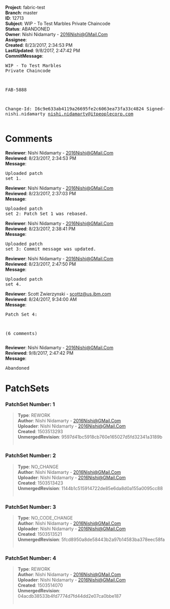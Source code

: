 <strong>Project</strong>: fabric-test<br><strong>Branch</strong>: master<br><strong>ID</strong>: 12713<br><strong>Subject</strong>: WIP - To Test Marbles Private Chaincode<br><strong>Status</strong>: ABANDONED<br><strong>Owner</strong>: Nishi Nidamarty - 2016Nishi@GMail.Com<br><strong>Assignee</strong>:<br><strong>Created</strong>: 8/23/2017, 2:34:53 PM<br><strong>LastUpdated</strong>: 9/8/2017, 2:47:42 PM<br><strong>CommitMessage</strong>:<br><pre>WIP - To Test Marbles Private Chaincode

FAB-5888

Change-Id: I6c9e633ab4119a26695fe2c6063ea73fa33c4824
Signed-off-by: nishi.nidamarty <nishi.nidamarty@itpeoplecorp.com>
</pre><h1>Comments</h1><strong>Reviewer</strong>: Nishi Nidamarty - 2016Nishi@GMail.Com<br><strong>Reviewed</strong>: 8/23/2017, 2:34:53 PM<br><strong>Message</strong>: <pre>Uploaded patch set 1.</pre><strong>Reviewer</strong>: Nishi Nidamarty - 2016Nishi@GMail.Com<br><strong>Reviewed</strong>: 8/23/2017, 2:37:03 PM<br><strong>Message</strong>: <pre>Uploaded patch set 2: Patch Set 1 was rebased.</pre><strong>Reviewer</strong>: Nishi Nidamarty - 2016Nishi@GMail.Com<br><strong>Reviewed</strong>: 8/23/2017, 2:38:41 PM<br><strong>Message</strong>: <pre>Uploaded patch set 3: Commit message was updated.</pre><strong>Reviewer</strong>: Nishi Nidamarty - 2016Nishi@GMail.Com<br><strong>Reviewed</strong>: 8/23/2017, 2:47:50 PM<br><strong>Message</strong>: <pre>Uploaded patch set 4.</pre><strong>Reviewer</strong>: Scott Zwierzynski - scottz@us.ibm.com<br><strong>Reviewed</strong>: 8/24/2017, 9:34:00 AM<br><strong>Message</strong>: <pre>Patch Set 4:

(6 comments)</pre><strong>Reviewer</strong>: Nishi Nidamarty - 2016Nishi@GMail.Com<br><strong>Reviewed</strong>: 9/8/2017, 2:47:42 PM<br><strong>Message</strong>: <pre>Abandoned</pre><h1>PatchSets</h1><h3>PatchSet Number: 1</h3><blockquote><strong>Type</strong>: REWORK<br><strong>Author</strong>: Nishi Nidamarty - 2016Nishi@GMail.Com<br><strong>Uploader</strong>: Nishi Nidamarty - 2016Nishi@GMail.Com<br><strong>Created</strong>: 1503513293<br><strong>UnmergedRevision</strong>: 9597d41bc5918cb760e165027d5fd32341a3189b<br><br></blockquote><h3>PatchSet Number: 2</h3><blockquote><strong>Type</strong>: NO_CHANGE<br><strong>Author</strong>: Nishi Nidamarty - 2016Nishi@GMail.Com<br><strong>Uploader</strong>: Nishi Nidamarty - 2016Nishi@GMail.Com<br><strong>Created</strong>: 1503513423<br><strong>UnmergedRevision</strong>: 1144b1c515914722de85e6da8d0a155a0095cc88<br><br></blockquote><h3>PatchSet Number: 3</h3><blockquote><strong>Type</strong>: NO_CODE_CHANGE<br><strong>Author</strong>: Nishi Nidamarty - 2016Nishi@GMail.Com<br><strong>Uploader</strong>: Nishi Nidamarty - 2016Nishi@GMail.Com<br><strong>Created</strong>: 1503513521<br><strong>UnmergedRevision</strong>: 5fcd8950a8de58443b2a97b14583ba378eec58fa<br><br></blockquote><h3>PatchSet Number: 4</h3><blockquote><strong>Type</strong>: REWORK<br><strong>Author</strong>: Nishi Nidamarty - 2016Nishi@GMail.Com<br><strong>Uploader</strong>: Nishi Nidamarty - 2016Nishi@GMail.Com<br><strong>Created</strong>: 1503514070<br><strong>UnmergedRevision</strong>: 04acdb38533b4fd7774d7fd44dd2e07ca0bbe187<br><br></blockquote>
